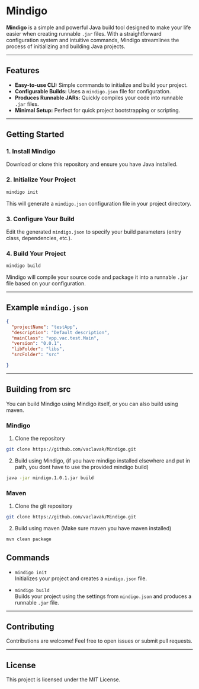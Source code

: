 # Mindigo

**Mindigo** is a simple and powerful Java build tool designed to make your life easier when creating runnable `.jar` files. With a straightforward configuration system and intuitive commands, Mindigo streamlines the process of initializing and building Java projects.

---

## Features

- **Easy-to-use CLI:** Simple commands to initialize and build your project.
- **Configurable Builds:** Uses a `mindigo.json` file for configuration.
- **Produces Runnable JARs:** Quickly compiles your code into runnable `.jar` files.
- **Minimal Setup:** Perfect for quick project bootstrapping or scripting.

---


## Getting Started

### 1. Install Mindigo

Download or clone this repository and ensure you have Java installed.

### 2. Initialize Your Project

```sh
mindigo init
```

This will generate a `mindigo.json` configuration file in your project directory.

### 3. Configure Your Build

Edit the generated `mindigo.json` to specify your build parameters (entry class, dependencies, etc.).

### 4. Build Your Project

```sh
mindigo build
```

Mindigo will compile your source code and package it into a runnable `.jar` file based on your configuration.

---

## Example `mindigo.json`

```json
{
  "projectName": "testApp",
  "description": "Default description",
  "mainClass": "vpp.vac.test.Main",
  "version": "0.0.1",
  "libFolder": "libs",
  "srcFolder": "src"

}
```

---

## Building from src

You can build Mindigo using Mindigo itself, or you can also build using maven.

### Mindigo
1. Clone the repository
```sh
git clone https://github.com/vaclavak/Mindigo.git
```
2. Build using Mindigo, (if you have mindigo installed elsewhere and put in path, you dont have to use the provided mindigo build)
```sh
java -jar mindigo.1.0.1.jar build
```

### Maven

1. Clone the git repository
```sh
git clone https://github.com/vaclavak/Mindigo.git
```
2. Build using maven (Make sure maven you have maven installed)
```sh
mvn clean package
```

## Commands

- `mindigo init`  
  Initializes your project and creates a `mindigo.json` file.

- `mindigo build`  
  Builds your project using the settings from `mindigo.json` and produces a runnable `.jar` file.

---

## Contributing

Contributions are welcome! Feel free to open issues or submit pull requests.

---

## License

This project is licensed under the MIT License.
